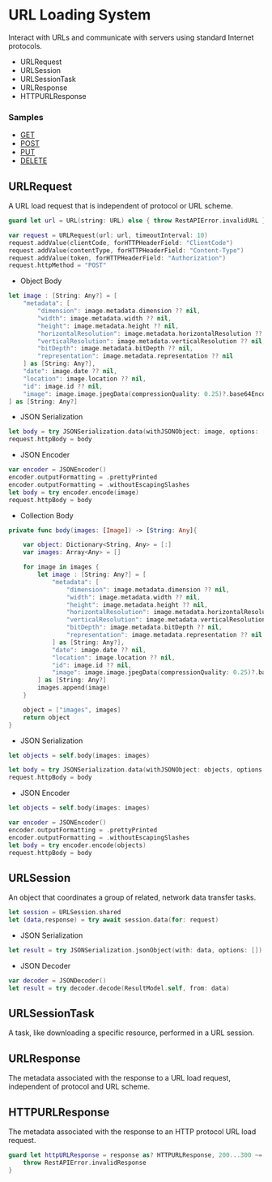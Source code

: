 # URL Loading System
Interact with URLs and communicate with servers using standard Internet protocols.

- URLRequest
- URLSession
- URLSessionTask
- URLResponse
- HTTPURLResponse

### Samples
- [GET](https://github.com/omercankoc/swift-handbook/blob/master/Sources/URLLoadingSystem/get.swift)
- [POST](https://github.com/omercankoc/swift-handbook/blob/master/Sources/URLLoadingSystem/post.swift)
- [PUT](https://github.com/omercankoc/swift-handbook/blob/master/Sources/URLLoadingSystem/put.swift)
- [DELETE](https://github.com/omercankoc/swift-handbook/blob/master/Sources/URLLoadingSystem/delete.swift)

## URLRequest
A URL load request that is independent of protocol or URL scheme.
```swift
guard let url = URL(string: URL) else { throw RestAPIError.invalidURL }

var request = URLRequest(url: url, timeoutInterval: 10)
request.addValue(clientCode, forHTTPHeaderField: "ClientCode")
request.addValue(contentType, forHTTPHeaderField: "Content-Type")
request.addValue(token, forHTTPHeaderField: "Authorization")
request.httpMethod = "POST"
```

- Object Body
```swift
let image : [String: Any?] = [
    "metadata": [
        "dimension": image.metadata.dimension ?? nil,
        "width": image.metadata.width ?? nil,
        "height": image.metadata.height ?? nil,
        "horizontalResolution": image.metadata.horizontalResolution ?? nil,
        "verticalResolution": image.metadata.verticalResolution ?? nil,
        "bitDepth": image.metadata.bitDepth ?? nil,
        "representation": image.metadata.representation ?? nil
    ] as [String: Any?],
    "date": image.date ?? nil,
    "location": image.location ?? nil,
    "id": image.id ?? nil,
    "image": image.image.jpegData(compressionQuality: 0.25)?.base64EncodedString() ?? nil
] as [String: Any?] 
```
- JSON Serialization
```swift
let body = try JSONSerialization.data(withJSONObject: image, options: [.prettyPrinted, .withoutEscapingSlashes])
request.httpBody = body 
```
- JSON Encoder
```swift
var encoder = JSONEncoder()
encoder.outputFormatting = .prettyPrinted
encoder.outputFormatting = .withoutEscapingSlashes
let body = try encoder.encode(image)
request.httpBody = body 
```

- Collection Body
```swift
private func body(images: [Image]) -> [String: Any]{

    var object: Dictionary<String, Any> = [:]
    var images: Array<Any> = []

    for image in images {
        let image : [String: Any?] = [
            "metadata": [
                "dimension": image.metadata.dimension ?? nil,
                "width": image.metadata.width ?? nil,
                "height": image.metadata.height ?? nil,
                "horizontalResolution": image.metadata.horizontalResolution ?? nil,
                "verticalResolution": image.metadata.verticalResolution ?? nil,
                "bitDepth": image.metadata.bitDepth ?? nil,
                "representation": image.metadata.representation ?? nil
            ] as [String: Any?],
            "date": image.date ?? nil,
            "location": image.location ?? nil,
            "id": image.id ?? nil,
            "image": image.image.jpegData(compressionQuality: 0.25)?.base64EncodedString() ?? nil
        ] as [String: Any?]
        images.append(image)
    }

    object = ["images", images]
    return object
}
```
- JSON Serialization
```swift
let objects = self.body(images: images)

let body = try JSONSerialization.data(withJSONObject: objects, options: [.prettyPrinted, .withoutEscapingSlashes])
request.httpBody = body
```
- JSON Encoder
```swift
let objects = self.body(images: images)

var encoder = JSONEncoder()
encoder.outputFormatting = .prettyPrinted
encoder.outputFormatting = .withoutEscapingSlashes
let body = try encoder.encode(objects)
request.httpBody = body
```

## URLSession
An object that coordinates a group of related, network data transfer tasks.
```swift
let session = URLSession.shared
let (data,response) = try await session.data(for: request)
```
- JSON Serialization
```swift
let result = try JSONSerialization.jsonObject(with: data, options: []) as? [String:Any]
```
- JSON Decoder
```swift
var decoder = JSONDecoder()
let result = try decoder.decode(ResultModel.self, from: data)
```

## URLSessionTask
A task, like downloading a specific resource, performed in a URL session.



## URLResponse
The metadata associated with the response to a URL load request, independent of protocol and URL scheme.

## HTTPURLResponse
The metadata associated with the response to an HTTP protocol URL load request.
```swift
guard let httpURLResponse = response as? HTTPURLResponse, 200...300 ~= httpURLResponse.statusCode else {
    throw RestAPIError.invalidResponse
}
```
